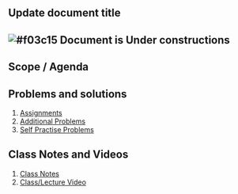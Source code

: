 




## Update document title

## ![#f03c15](https://placehold.co/15x15/f03c15/f03c15.png)  Document is Under constructions


## Scope / Agenda
  

## Problems and solutions

1. [Assignments]()
2. [Additional Problems]()
3. [Self Practise Problems]()

## Class Notes and Videos

1. [Class Notes]()
2. [Class/Lecture Video]()